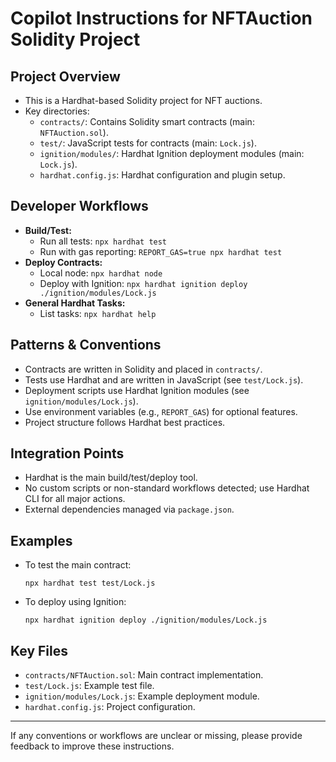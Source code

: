 # Copilot Instructions for NFTAuction Solidity Project

## Project Overview
- This is a Hardhat-based Solidity project for NFT auctions.
- Key directories:
  - `contracts/`: Contains Solidity smart contracts (main: `NFTAuction.sol`).
  - `test/`: JavaScript tests for contracts (main: `Lock.js`).
  - `ignition/modules/`: Hardhat Ignition deployment modules (main: `Lock.js`).
  - `hardhat.config.js`: Hardhat configuration and plugin setup.

## Developer Workflows
- **Build/Test:**
  - Run all tests: `npx hardhat test`
  - Run with gas reporting: `REPORT_GAS=true npx hardhat test`
- **Deploy Contracts:**
  - Local node: `npx hardhat node`
  - Deploy with Ignition: `npx hardhat ignition deploy ./ignition/modules/Lock.js`
- **General Hardhat Tasks:**
  - List tasks: `npx hardhat help`

## Patterns & Conventions
- Contracts are written in Solidity and placed in `contracts/`.
- Tests use Hardhat and are written in JavaScript (see `test/Lock.js`).
- Deployment scripts use Hardhat Ignition modules (see `ignition/modules/Lock.js`).
- Use environment variables (e.g., `REPORT_GAS`) for optional features.
- Project structure follows Hardhat best practices.

## Integration Points
- Hardhat is the main build/test/deploy tool.
- No custom scripts or non-standard workflows detected; use Hardhat CLI for all major actions.
- External dependencies managed via `package.json`.

## Examples
- To test the main contract:
  ```shell
  npx hardhat test test/Lock.js
  ```
- To deploy using Ignition:
  ```shell
  npx hardhat ignition deploy ./ignition/modules/Lock.js
  ```

## Key Files
- `contracts/NFTAuction.sol`: Main contract implementation.
- `test/Lock.js`: Example test file.
- `ignition/modules/Lock.js`: Example deployment module.
- `hardhat.config.js`: Project configuration.

---
If any conventions or workflows are unclear or missing, please provide feedback to improve these instructions.

